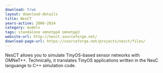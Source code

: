 ```yaml
---
download: true
layout: download-details
title: NesCT
years-active: 2006-2014
category: models
tags: standalone omnetpp4 omnetpp3
website-url: http://nesct.sourceforge.net/
download-page-url: https://sourceforge.net/projects/nesct/files/
---
```


NesCT allows you to simulate TinyOS-based sensor networks with OMNeT++.
Technically, it translates TinyOS applications written in the NesC languange to
C++ simulation code.
